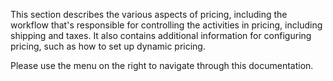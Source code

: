 This section describes the various aspects of pricing, including the workflow that's responsible for controlling the activities in pricing, including shipping and taxes. It also contains additional information for configuring pricing, such as how to set up dynamic pricing.

Please use the menu on the right to navigate through this documentation.
